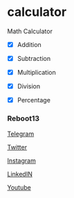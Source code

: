 # calculator
Math Calculator

- [x] Addition

- [x] Subtraction

- [x] Multiplication

- [x] Division

- [x] Percentage


### Reboot13

[Telegram](https://telegram.me/reboot13_dev)

[Twitter](https://twitter.com/reboot13_dev)

[Instagram](https://instagram.com/reboot13_dev)

[LinkedIN](https://linkedin.com/in/reboot13)

[Youtube](https://youtube.com/krutikraut)
